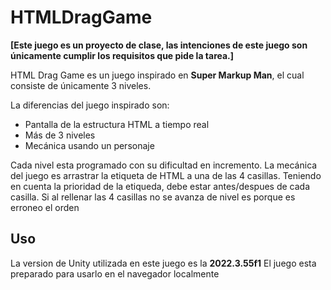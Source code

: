 # HTMLDragGame

**[Este juego es un proyecto de clase, las intenciones de este juego son únicamente cumplir los requisitos que pide la tarea.]**

HTML Drag Game es un juego inspirado en **Super Markup Man**, el cual consiste de únicamente 3 niveles.

La diferencias del juego inspirado son:

- Pantalla de la estructura HTML a tiempo real
- Más de 3 niveles
- Mecánica usando un personaje

Cada nivel esta programado con su dificultad en incremento.
La mecánica del juego es arrastrar la etiqueta de HTML a una de las 4 casillas. Teniendo en cuenta la prioridad de la etiqueda, debe estar antes/despues de cada casilla.
Si al rellenar las 4 casillas no se avanza de nivel es porque es erroneo el orden

## Uso

La version de Unity utilizada en este juego es la **2022.3.55f1**
El juego esta preparado para usarlo en el navegador localmente
